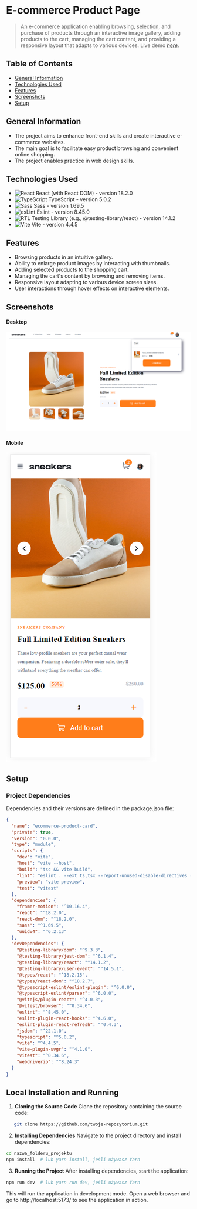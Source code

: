 # E-commerce Product Page

> An e-commerce application enabling browsing, selection, and purchase of products through an interactive image gallery, adding products to the cart, managing the cart content, and providing a responsive layout that adapts to various devices.
> Live demo [_here_](https://www.example.com).

## Table of Contents

- [General Information](#general-information)
- [Technologies Used](#technologies-used)
- [Features](#features)
- [Screenshots](#screenshots)
- [Setup](#setup)

## General Information

- The project aims to enhance front-end skills and create interactive e-commerce websites.
- The main goal is to facilitate easy product browsing and convenient online shopping.
- The project enables practice in web design skills.

## Technologies Used

- <img width="20" src="https://user-images.githubusercontent.com/25181517/183897015-94a058a6-b86e-4e42-a37f-bf92061753e5.png" alt="React" title="React"/> React (with React DOM) - version 18.2.0
- <img width="20" src="https://user-images.githubusercontent.com/25181517/183890598-19a0ac2d-e88a-4005-a8df-1ee36782fde1.png" alt="TypeScript" title="TypeScript"/> TypeScript - version 5.0.2
- <img width="20" src="https://user-images.githubusercontent.com/25181517/192158956-48192682-23d5-4bfc-9dfb-6511ade346bc.png" alt="Sass" title="Sass"/> Sass - version 1.69.5
- <img width="20" src="https://eslint.org/icon-512.png" alt="esLint" title="esLint"/> Eslint - version 8.45.0
- <img width="20" src="https://testing-library.com/img/logo-large.png" alt="RTL" title="RTL"/> Testing Library (e.g., @testing-library/react) - version 14.1.2
- <img width="20" src="https://github.com/marwin1991/profile-technology-icons/assets/62091613/b40892ef-efb8-4b0e-a6b5-d1cfc2f3fc35" alt="Vite" title="Vite"/> Vite - version 4.4.5

## Features

- Browsing products in an intuitive gallery.
- Ability to enlarge product images by interacting with thumbnails.
- Adding selected products to the shopping cart.
- Managing the cart's content by browsing and removing items.
- Responsive layout adapting to various device screen sizes.
- User interactions through hover effects on interactive elements.

## Screenshots

#### Desktop

![desktop](src/assets/images/src1.png)

#### Mobile

![mobile](src/assets/images/src2.png)

## Setup

### Project Dependencies

Dependencies and their versions are defined in the package.json file:

```json
{
  "name": "ecommerce-product-card",
  "private": true,
  "version": "0.0.0",
  "type": "module",
  "scripts": {
    "dev": "vite",
    "host": "vite --host",
    "build": "tsc && vite build",
    "lint": "eslint . --ext ts,tsx --report-unused-disable-directives --max-warnings 0",
    "preview": "vite preview",
    "test": "vitest"
  },
  "dependencies": {
    "framer-motion": "^10.16.4",
    "react": "^18.2.0",
    "react-dom": "^18.2.0",
    "sass": "^1.69.5",
    "uuidv4": "^6.2.13"
  },
  "devDependencies": {
    "@testing-library/dom": "^9.3.3",
    "@testing-library/jest-dom": "^6.1.4",
    "@testing-library/react": "^14.1.2",
    "@testing-library/user-event": "^14.5.1",
    "@types/react": "^18.2.15",
    "@types/react-dom": "^18.2.7",
    "@typescript-eslint/eslint-plugin": "^6.0.0",
    "@typescript-eslint/parser": "^6.0.0",
    "@vitejs/plugin-react": "^4.0.3",
    "@vitest/browser": "^0.34.6",
    "eslint": "^8.45.0",
    "eslint-plugin-react-hooks": "^4.6.0",
    "eslint-plugin-react-refresh": "^0.4.3",
    "jsdom": "^22.1.0",
    "typescript": "^5.0.2",
    "vite": "^4.4.5",
    "vite-plugin-svgr": "^4.1.0",
    "vitest": "^0.34.6",
    "webdriverio": "^8.24.3"
  }
}
```

## Local Installation and Running

1. **Cloning the Source Code**
   Clone the repository containing the source code:

```bash
   git clone https://github.com/twoje-repozytorium.git
```

2. **Installing Dependencies**
   Navigate to the project directory and install dependencies:

```bash
cd nazwa_folderu_projektu
npm install  # lub yarn install, jeśli używasz Yarn
```

3. **Running the Project**
   After installing dependencies, start the application:

```bash
npm run dev  # lub yarn run dev, jeśli używasz Yarn
```

This will run the application in development mode. Open a web browser and go to http://localhost:5173/ to see the application in action.
